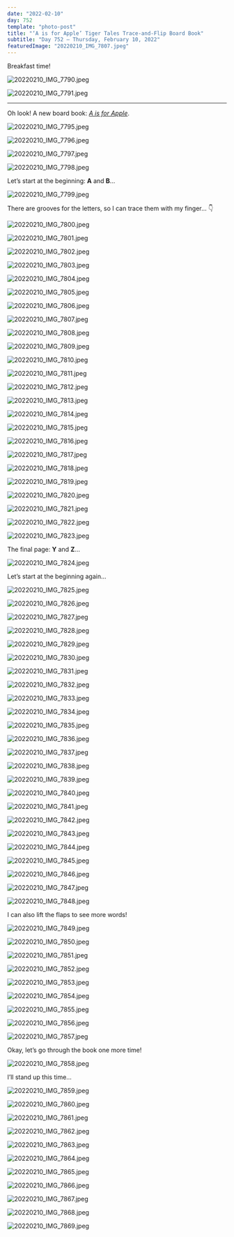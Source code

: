 ```yaml
---
date: "2022-02-10"
day: 752
template: "photo-post"
title: "‘A is for Apple’ Tiger Tales Trace-and-Flip Board Book"
subtitle: "Day 752 – Thursday, February 10, 2022"
featuredImage: "20220210_IMG_7807.jpeg"
---
```


Breakfast time!

![20220210_IMG_7790.jpeg](20220210_IMG_7790.jpeg)

![20220210_IMG_7791.jpeg](20220210_IMG_7791.jpeg)

<hr />

Oh look! A new board book: _<a href="https://www.tigertalesbooks.com/book/182">A is for Apple</a>_.

![20220210_IMG_7795.jpeg](20220210_IMG_7795.jpeg)

![20220210_IMG_7796.jpeg](20220210_IMG_7796.jpeg)

![20220210_IMG_7797.jpeg](20220210_IMG_7797.jpeg)

![20220210_IMG_7798.jpeg](20220210_IMG_7798.jpeg)

Let’s start at the beginning: **A** and **B**…

![20220210_IMG_7799.jpeg](20220210_IMG_7799.jpeg)

There are grooves for the letters, so I can trace them with my finger… 👇

![20220210_IMG_7800.jpeg](20220210_IMG_7800.jpeg)

![20220210_IMG_7801.jpeg](20220210_IMG_7801.jpeg)

![20220210_IMG_7802.jpeg](20220210_IMG_7802.jpeg)

![20220210_IMG_7803.jpeg](20220210_IMG_7803.jpeg)

![20220210_IMG_7804.jpeg](20220210_IMG_7804.jpeg)

![20220210_IMG_7805.jpeg](20220210_IMG_7805.jpeg)

![20220210_IMG_7806.jpeg](20220210_IMG_7806.jpeg)

![20220210_IMG_7807.jpeg](20220210_IMG_7807.jpeg)

![20220210_IMG_7808.jpeg](20220210_IMG_7808.jpeg)

![20220210_IMG_7809.jpeg](20220210_IMG_7809.jpeg)

![20220210_IMG_7810.jpeg](20220210_IMG_7810.jpeg)

![20220210_IMG_7811.jpeg](20220210_IMG_7811.jpeg)

![20220210_IMG_7812.jpeg](20220210_IMG_7812.jpeg)

![20220210_IMG_7813.jpeg](20220210_IMG_7813.jpeg)

![20220210_IMG_7814.jpeg](20220210_IMG_7814.jpeg)

![20220210_IMG_7815.jpeg](20220210_IMG_7815.jpeg)

![20220210_IMG_7816.jpeg](20220210_IMG_7816.jpeg)

![20220210_IMG_7817.jpeg](20220210_IMG_7817.jpeg)

![20220210_IMG_7818.jpeg](20220210_IMG_7818.jpeg)

![20220210_IMG_7819.jpeg](20220210_IMG_7819.jpeg)

![20220210_IMG_7820.jpeg](20220210_IMG_7820.jpeg)

![20220210_IMG_7821.jpeg](20220210_IMG_7821.jpeg)

![20220210_IMG_7822.jpeg](20220210_IMG_7822.jpeg)

![20220210_IMG_7823.jpeg](20220210_IMG_7823.jpeg)

The final page: **Y** and **Z**…

![20220210_IMG_7824.jpeg](20220210_IMG_7824.jpeg)

Let’s start at the beginning again…

![20220210_IMG_7825.jpeg](20220210_IMG_7825.jpeg)

![20220210_IMG_7826.jpeg](20220210_IMG_7826.jpeg)

![20220210_IMG_7827.jpeg](20220210_IMG_7827.jpeg)

![20220210_IMG_7828.jpeg](20220210_IMG_7828.jpeg)

![20220210_IMG_7829.jpeg](20220210_IMG_7829.jpeg)

![20220210_IMG_7830.jpeg](20220210_IMG_7830.jpeg)

![20220210_IMG_7831.jpeg](20220210_IMG_7831.jpeg)

![20220210_IMG_7832.jpeg](20220210_IMG_7832.jpeg)

![20220210_IMG_7833.jpeg](20220210_IMG_7833.jpeg)

![20220210_IMG_7834.jpeg](20220210_IMG_7834.jpeg)

![20220210_IMG_7835.jpeg](20220210_IMG_7835.jpeg)

![20220210_IMG_7836.jpeg](20220210_IMG_7836.jpeg)

![20220210_IMG_7837.jpeg](20220210_IMG_7837.jpeg)

![20220210_IMG_7838.jpeg](20220210_IMG_7838.jpeg)

![20220210_IMG_7839.jpeg](20220210_IMG_7839.jpeg)

![20220210_IMG_7840.jpeg](20220210_IMG_7840.jpeg)

![20220210_IMG_7841.jpeg](20220210_IMG_7841.jpeg)

![20220210_IMG_7842.jpeg](20220210_IMG_7842.jpeg)

![20220210_IMG_7843.jpeg](20220210_IMG_7843.jpeg)

![20220210_IMG_7844.jpeg](20220210_IMG_7844.jpeg)

![20220210_IMG_7845.jpeg](20220210_IMG_7845.jpeg)

![20220210_IMG_7846.jpeg](20220210_IMG_7846.jpeg)

![20220210_IMG_7847.jpeg](20220210_IMG_7847.jpeg)

![20220210_IMG_7848.jpeg](20220210_IMG_7848.jpeg)

I can also lift the flaps to see more words!

![20220210_IMG_7849.jpeg](20220210_IMG_7849.jpeg)

![20220210_IMG_7850.jpeg](20220210_IMG_7850.jpeg)

![20220210_IMG_7851.jpeg](20220210_IMG_7851.jpeg)

![20220210_IMG_7852.jpeg](20220210_IMG_7852.jpeg)

![20220210_IMG_7853.jpeg](20220210_IMG_7853.jpeg)

![20220210_IMG_7854.jpeg](20220210_IMG_7854.jpeg)

![20220210_IMG_7855.jpeg](20220210_IMG_7855.jpeg)

![20220210_IMG_7856.jpeg](20220210_IMG_7856.jpeg)

![20220210_IMG_7857.jpeg](20220210_IMG_7857.jpeg)

Okay, let’s go through the book one more time!

![20220210_IMG_7858.jpeg](20220210_IMG_7858.jpeg)

I’ll stand up this time…

![20220210_IMG_7859.jpeg](20220210_IMG_7859.jpeg)

![20220210_IMG_7860.jpeg](20220210_IMG_7860.jpeg)

![20220210_IMG_7861.jpeg](20220210_IMG_7861.jpeg)

![20220210_IMG_7862.jpeg](20220210_IMG_7862.jpeg)

![20220210_IMG_7863.jpeg](20220210_IMG_7863.jpeg)

![20220210_IMG_7864.jpeg](20220210_IMG_7864.jpeg)

![20220210_IMG_7865.jpeg](20220210_IMG_7865.jpeg)

![20220210_IMG_7866.jpeg](20220210_IMG_7866.jpeg)

![20220210_IMG_7867.jpeg](20220210_IMG_7867.jpeg)

![20220210_IMG_7868.jpeg](20220210_IMG_7868.jpeg)

![20220210_IMG_7869.jpeg](20220210_IMG_7869.jpeg)
